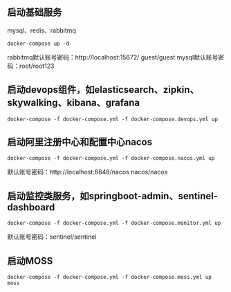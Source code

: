 

## 启动基础服务

mysql、redis、rabbitmq
 
`docker-compose up -d`

rabbitmq默认账号密码：http://localhost:15672/  guest/guest mysql默认账号密码：root/root123

## 启动devops组件，如elasticsearch、zipkin、skywalking、kibana、grafana

`docker-compose -f docker-compose.yml -f docker-compose.devops.yml up`

## 启动阿里注册中心和配置中心nacos

`docker-compose -f docker-compose.yml -f docker-compose.nacos.yml up`

默认账号密码：http://localhost:8848/nacos  nacos/nacos

## 启动监控类服务，如springboot-admin、sentinel-dashboard

`docker-compose -f docker-compose.yml -f docker-compose.monitor.yml up`

默认账号密码：sentinel/sentinel

## 启动MOSS

`docker-compose -f docker-compose.yml -f docker-compose.moss.yml up moss`
